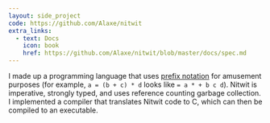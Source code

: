 ```yaml
---
layout: side_project
code: https://github.com/Alaxe/nitwit
extra_links:
  - text: Docs
    icon: book
    href: https://github.com/Alaxe/nitwit/blob/master/docs/spec.md
---
```

I made up a programming language that uses [prefix notation] for
amusement purposes (for example, `a = (b + c) * d` looks like `= a * + b c d`).
Nitwit is imperative, strongly typed, and uses reference counting garbage
collection.
I implemented a compiler that translates Nitwit code to C, which can then be
compiled to an executable.

[prefix notation]: https://en.wikipedia.org/wiki/Polish_notation
